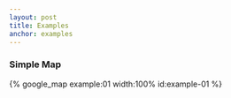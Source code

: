 ```yaml
---
layout: post
title: Examples
anchor: examples
---
```


### Simple Map
{% google_map example:01 width:100% id:example-01 %}
